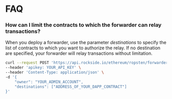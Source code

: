 # FAQ

### How can I limit the contracts to which the forwarder can relay transactions?

When you deploy a forwarder, use the parameter _destinations_ to specify the list of contracts to which you want to authorize the relay. If no destination are specified, your forwarder will relay transactions without limitation.

```bash
curl --request POST 'https://api.rockside.io/ethereum/ropsten/forwarders' \
--header 'apikey: YOUR_API_KEY' \
--header 'Content-Type: application/json' \
-d '{
	"owner": "YOUR_ADMIN_ACCOUNT",
	"destinations": ["ADDRESS_OF_YOUR_DAPP_CONTRACT"]
}'
```

### 





